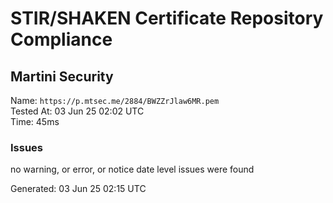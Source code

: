 # STIR/SHAKEN Certificate Repository Compliance

## Martini Security

Name: `https://p.mtsec.me/2884/BWZZrJlaw6MR.pem`\
Tested At: 03 Jun 25 02:02 UTC\
Time: 45ms

### Issues

no warning, or error, or notice date level issues were found

Generated: 03 Jun 25 02:15 UTC
